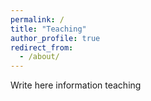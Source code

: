 ```yaml
---
permalink: /
title: "Teaching"
author_profile: true
redirect_from: 
  - /about/
---
```


Write here information teaching